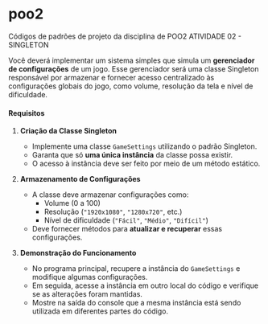 # poo2
Códigos de padrões de projeto da disciplina de POO2
ATIVIDADE 02 - SINGLETON

Você deverá implementar um sistema simples que simula um **gerenciador de configurações** de um jogo. Esse gerenciador será uma classe Singleton responsável por armazenar e fornecer acesso centralizado às configurações globais do jogo, como volume, resolução da tela e nível de dificuldade.  

#### **Requisitos**  

1. **Criação da Classe Singleton**  
   - Implemente uma classe `GameSettings` utilizando o padrão Singleton.  
   - Garanta que só **uma única instância** da classe possa existir.  
   - O acesso à instância deve ser feito por meio de um método estático.  

2. **Armazenamento de Configurações**  
   - A classe deve armazenar configurações como:  
     - Volume (0 a 100)  
     - Resolução (`"1920x1080"`, `"1280x720"`, etc.)  
     - Nível de dificuldade (`"Fácil"`, `"Médio"`, `"Difícil"`)  
   - Deve fornecer métodos para **atualizar e recuperar** essas configurações.  

3. **Demonstração do Funcionamento**  
   - No programa principal, recupere a instância do `GameSettings` e modifique algumas configurações.  
   - Em seguida, acesse a instância em outro local do código e verifique se as alterações foram mantidas.  
   - Mostre na saída do console que a mesma instância está sendo utilizada em diferentes partes do código.  
